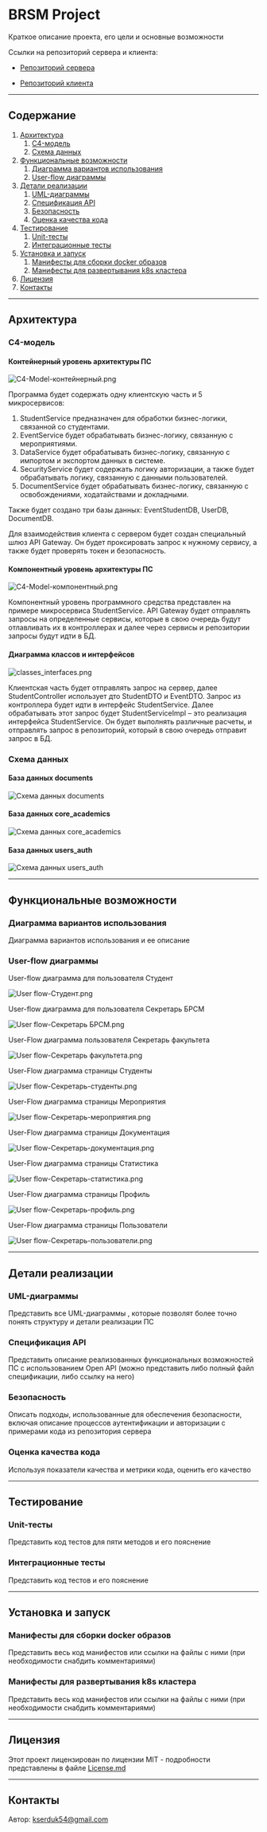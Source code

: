 # **BRSM Project**

Краткое описание проекта, его цели и основные возможности

Ссылки на репозиторий сервера и клиента:

- [Репозиторий сервера](https://github.com/Karina2409/brsm-server)

- [Репозиторий клиента](https://github.com/Karina2409/brsm-frontend)

---

## **Содержание**

1. [Архитектура](#Архитектура)
    1. [C4-модель](#C4-модель)
    2. [Схема данных](#Схема_данных)
2. [Функциональные возможности](#Функциональные_возможности)
    1. [Диаграмма вариантов использования](#Диаграмма_вариантов_использования)
    2. [User-flow диаграммы](#User-flow_диаграммы)
3. [Детали реализации](#Детали_реализации)
    1. [UML-диаграммы](#UML-диаграммы)
    2. [Спецификация API](#Спецификация_API)
    3. [Безопасность](#Безопасность)
    4. [Оценка качества кода](#Оценка_качества_кода)
4. [Тестирование](#Тестирование)
    1. [Unit-тесты](#Unit-тесты)
    2. [Интеграционные тесты](#Интеграционные_тесты)
5. [Установка и запуск](#installation)
    1. [Манифесты для сборки docker образов](#Манифесты_для_сборки_docker_образов)
    2. [Манифесты для развертывания k8s кластера](#Манифесты_для_развертывания_k8s_кластера)
6. [Лицензия](#Лицензия)
7. [Контакты](#Контакты)

---
## **Архитектура**

### C4-модель

#### Контейнерный уровень архитектуры ПС

![C4-Model-контейнерный.png](assets%2FC4-Model-%D0%BA%D0%BE%D0%BD%D1%82%D0%B5%D0%B9%D0%BD%D0%B5%D1%80%D0%BD%D1%8B%D0%B9.png)

Программа будет содержать одну клиентскую часть и 5 микросервисов:
1. StudentService предназначен для обработки бизнес-логики, связанной со студентами. 
2. EventService будет обрабатывать бизнес-логику, связанную с мероприятиями. 
3. DataService будет обрабатывать бизнес-логику, связанную с импортом и экспортом данных в системе. 
4. SecurityService будет содержать логику авторизации, а также будет обрабатывать логику, связанную с данными пользователей. 
5. DocumentService будет обрабатывать бизнес-логику, связанную с освобождениями, ходатайствами и докладными. 

Также будет создано три базы данных: EventStudentDB, UserDB, DocumentDB. 

Для взаимодействия клиента с сервером будет создан специальный шлюз API Gateway. Он будет проксировать запрос к нужному сервису, а также будет проверять токен и безопасность.

#### Компонентный уровень архитектуры ПС

![C4-Model-компонентный.png](assets%2FC4-Model-%D0%BA%D0%BE%D0%BC%D0%BF%D0%BE%D0%BD%D0%B5%D0%BD%D1%82%D0%BD%D1%8B%D0%B9.png)

Компонентный уровень программного средства представлен на примере микросервиса StudentService. API Gateway будет отправлять запросы на определенные сервисы, которые в свою очередь будут отлавливать их в контроллерах и далее через сервисы и репозитории запросы будут идти в БД.

#### Диаграмма классов и интерфейсов

![classes_interfaces.png](assets/classes_interfaces.png)

Клиентская часть будет отправлять запрос на сервер, далее StudentController использует дто StudentDTO и EventDTO. Запрос из контроллера будет идти в интерфейс StudentService. Далее обрабатывать этот запрос будет StudentServiceImpl – это реализация интерфейса StudentService. Он будет выполнять различные расчеты, и отправлять запрос в репозиторий, который в свою очередь отправит запрос в БД.

### Схема данных

#### База данных documents

![Схема данных documents](assets/Схема%20данных%20documents.png)

#### База данных core_academics

![Схема данных core_academics](assets/Схема%20данных%20core_academics.png)

#### База данных users_auth

![Схема данных users_auth](assets/Схема%20данных%20users_auth.png)

---

## **Функциональные возможности**

### Диаграмма вариантов использования

Диаграмма вариантов использования и ее описание

### User-flow диаграммы

User-flow диаграмма для пользователя Студент

![User flow-Студент.png](assets/User%20flow-%D0%A1%D1%82%D1%83%D0%B4%D0%B5%D0%BD%D1%82.png)

User-flow диаграмма для пользователя Секретарь БРСМ

![User flow-Секретарь БРСМ.png](assets/User%20flow-%D0%A1%D0%B5%D0%BA%D1%80%D0%B5%D1%82%D0%B0%D1%80%D1%8C%20%D0%91%D0%A0%D0%A1%D0%9C.png)

User-Flow диаграмма пользователя Секретарь факультета

![User flow-Секретарь факультета.png](assets/User%20flow-%D0%A1%D0%B5%D0%BA%D1%80%D0%B5%D1%82%D0%B0%D1%80%D1%8C%20%D1%84%D0%B0%D0%BA%D1%83%D0%BB%D1%8C%D1%82%D0%B5%D1%82%D0%B0.png)

User-Flow диаграмма страницы Студенты

![User flow-Секретарь-студенты.png](assets/User%20flow-%D0%A1%D0%B5%D0%BA%D1%80%D0%B5%D1%82%D0%B0%D1%80%D1%8C-%D1%81%D1%82%D1%83%D0%B4%D0%B5%D0%BD%D1%82%D1%8B.png)

User-Flow диаграмма страницы Мероприятия

![User flow-Секретарь-мероприятия.png](assets/User%20flow-%D0%A1%D0%B5%D0%BA%D1%80%D0%B5%D1%82%D0%B0%D1%80%D1%8C-%D0%BC%D0%B5%D1%80%D0%BE%D0%BF%D1%80%D0%B8%D1%8F%D1%82%D0%B8%D1%8F.png)

User-Flow диаграмма страницы Документация

![User flow-Секретарь-документация.png](assets/User%20flow-%D0%A1%D0%B5%D0%BA%D1%80%D0%B5%D1%82%D0%B0%D1%80%D1%8C-%D0%B4%D0%BE%D0%BA%D1%83%D0%BC%D0%B5%D0%BD%D1%82%D0%B0%D1%86%D0%B8%D1%8F.png)

User-Flow диаграмма страницы Статистика

![User flow-Секретарь-статистика.png](assets/User%20flow-%D0%A1%D0%B5%D0%BA%D1%80%D0%B5%D1%82%D0%B0%D1%80%D1%8C-%D1%81%D1%82%D0%B0%D1%82%D0%B8%D1%81%D1%82%D0%B8%D0%BA%D0%B0.png)

User-Flow диаграмма страницы Профиль

![User flow-Секретарь-профиль.png](assets/User%20flow-%D0%A1%D0%B5%D0%BA%D1%80%D0%B5%D1%82%D0%B0%D1%80%D1%8C-%D0%BF%D1%80%D0%BE%D1%84%D0%B8%D0%BB%D1%8C.png)

User-Flow диаграмма страницы Пользователи

![User flow-Секретарь-пользователи.png](assets/User%20flow-%D0%A1%D0%B5%D0%BA%D1%80%D0%B5%D1%82%D0%B0%D1%80%D1%8C-%D0%BF%D0%BE%D0%BB%D1%8C%D0%B7%D0%BE%D0%B2%D0%B0%D1%82%D0%B5%D0%BB%D0%B8.png)

---

## **Детали реализации**

### UML-диаграммы

Представить все UML-диаграммы , которые позволят более точно понять структуру и детали реализации ПС

### Спецификация API

Представить описание реализованных функциональных возможностей ПС с использованием Open API (можно представить либо полный файл спецификации, либо ссылку на него)

### Безопасность

Описать подходы, использованные для обеспечения безопасности, включая описание процессов аутентификации и авторизации с примерами кода из репозитория сервера

### Оценка качества кода

Используя показатели качества и метрики кода, оценить его качество

---

## **Тестирование**

### Unit-тесты

Представить код тестов для пяти методов и его пояснение

### Интеграционные тесты

Представить код тестов и его пояснение

---

## **Установка и запуск**

### Манифесты для сборки docker образов

Представить весь код манифестов или ссылки на файлы с ними (при необходимости снабдить комментариями)

### Манифесты для развертывания k8s кластера

Представить весь код манифестов или ссылки на файлы с ними (при необходимости снабдить комментариями)

---

## **Лицензия**

Этот проект лицензирован по лицензии MIT - подробности представлены в файле [License.md](LICENSE.md)

---

## **Контакты**

Автор: kserduk54@gmail.com
